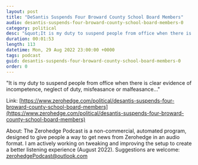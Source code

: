 ```yaml
---
layout: post
title: "DeSantis Suspends Four Broward County School Board Members"
audio: desantis-suspends-four-broward-county-school-board-members-0
category: political
desc: "&quot;It is my duty to suspend people from office when there is clear evidence of incompetence, neglect of duty, misfeasance or malfeasance...&quot;"
duration: 00:01:53
length: 113
datetime: Mon, 29 Aug 2022 23:00:00 +0000
tags: podcast
guid: desantis-suspends-four-broward-county-school-board-members-0
order: 0
---
```

&quot;It is my duty to suspend people from office when there is clear evidence of incompetence, neglect of duty, misfeasance or malfeasance...&quot;

Link: [https://www.zerohedge.com/political/desantis-suspends-four-broward-county-school-board-members](https://www.zerohedge.com/political/desantis-suspends-four-broward-county-school-board-members)

About: The Zerohedge Podcast is a non-commercial, automated program, designed to give people a way to get news from Zerohedge in an audio format.  I am actively working on tweaking and improving the setup to create a better listening experience (August 2022).  Suggestions are welcome: [zerohedgePodcast@outlook.com](mailto:zerohedgePodcast@outlook.com)